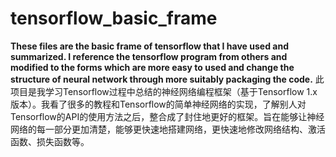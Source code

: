 # tensorflow_basic_frame
**These files are the basic frame of tensorflow that I have used and summarized. I reference the tensorflow program from others and modified to the forms which are more easy to used and change the structure of neural network through more suitably packaging the code.**
此项目是我学习Tensorflow过程中总结的神经网络编程框架（基于Tensorflow 1.x版本）。我看了很多的教程和Tensorflow的简单神经网络的实现，了解别人对Tensorflow的API的使用方法之后，整合成了封住地更好的框架。旨在能够让神经网络的每一部分更加清楚，能够更快速地搭建网络，更快速地修改网络结构、激活函数、损失函数等。
